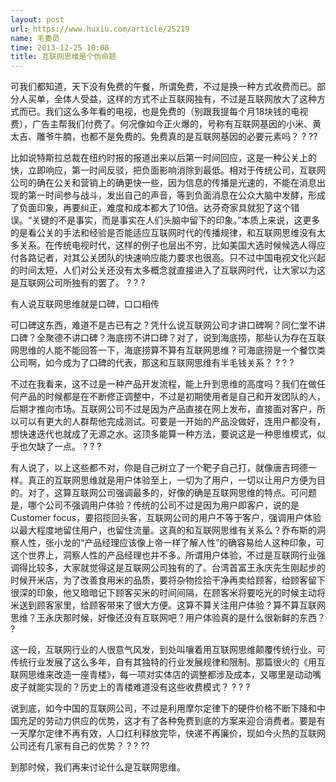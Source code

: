 ```yaml
---
layout: post
url: https://www.huxiu.com/article/25219
name: 毛委员
time: 2013-12-25 10:08
title: 互联网思维是个伪命题
---
```

可我们都知道，天下没有免费的午餐，所谓免费，不过是换一种方式收费而已。部分人买单，全体人受益，这样的方式不止互联网独有，不过是互联网放大了这种方式而已。我们这么多年看的电视，也是免费的（别跟我提每个月18块钱的电视费），广告主帮我们付费了。何况像如今正火爆的，号称有互联网基因的小米、黄太吉、雕爷牛腩，也都不是免费的。免费真的是互联网基因的必要元素吗？ ? ??

比如说特斯拉总裁在纽约时报的报道出来以后第一时间回应，这是一种公关上的快，立即响应，第一时间反驳，把负面影响消除到最低。相对于传统公司，互联网公司的确在公关和营销上的确更快一些，因为信息的传播是光速的，不能在消息出现的第一时间参与战斗，发出自己的声音，等到负面消息在公众大脑中发酵，形成了负面印象，再要纠正，难度和成本都大了10倍。达芬奇家具就犯了这个错误。“关键的不是事实，而是事实在人们头脑中留下的印象。”本质上来说，这更多的是看公关的手法和经验是否能适应互联网时代的传播规律，和互联网思维没有太多关系。在传统电视时代，这样的例子也层出不穷，比如美国大选时候候选人得应付各路记者，对其公关团队的快速响应能力要求也很高。只不过中国电视文化兴起的时间太短，人们对公关还没有太多概念就直接进入了互联网时代，让大家以为这是互联网公司所独有的罢了。 ? ? ?

有人说互联网思维就是口碑，口口相传

可口碑这东西，难道不是古已有之？凭什么说互联网公司才讲口碑啊？同仁堂不讲口碑？全聚德不讲口碑？海底捞不讲口碑？对了，说到海底捞，那些认为存在互联网思维的人能不能回答一下，海底捞算不算有互联网思维？可海底捞是一个餐饮类公司啊，如今成为了口碑的代表，那这和互联网思维有半毛钱关系？ ? ? ?

不过在我看来，这不过是一种产品开发流程，能上升到思维的高度吗？我们在做任何产品的时候都是在不断修正调整中，不过是初期使用者是自己和开发团队的人，后期才推向市场。互联网公司不过是因为产品直接在网上发布，直接面对客户，所以可以有更大的人群帮他完成测试。可要是一开始的产品没做好，连用户都没有，想快速迭代也就成了无源之水。这顶多能算一种方法，要说这是一种思维模式，似乎也欠缺了一点。 ? ? ?

有人说了，以上这些都不对，你是自己树立了一个靶子自己打，就像唐吉珂德一样。真正的互联网思维就是用户体验至上，一切为了用户，一切以让用户方便为目的。对了，这算互联网公司强调最多的，好像的确是互联网思维的特点。可问题是，哪个公司不强调用户体验？传统的公司不过是因为用户即客户，说的是Customer focus，要招揽回头客，互联网公司的用户不等于客户，强调用户体验以最大程度地留住用户，也留住流量。这真的和互联网思维有关系么？乔布斯的洞察人性，张小龙的“产品经理应该像上帝一样了解人性”的确容易给人这种印象，可这个世界上，洞察人性的产品经理也并不多。所谓用户体验，不过是互联网行业强调得比较多，大家就觉得这是互联网公司独有的了。台湾首富王永庆先生刚起步的时候开米店，为了改善食用米的品质，要将杂物捡拾干净再卖给顾客，给顾客留下很深的印象，他又暗暗记下顾客买米的时间间隔，在顾客米将要吃光的时候主动将米送到顾客家里，给顾客带来了很大方便。这算不算关注用户体验？算不算互联网思维？王永庆那时候，好像还没有互联网吧？用户体验真的是什么很新鲜的东西？ ?

这一段，互联网行业的人很意气风发，到处叫嚷着用互联网思维颠覆传统行业。可传统行业发展了这么多年，自有其独特的行业发展规律和限制。那篇很火的《用互联网思维来改造一座青楼》，每一项对实体店的调整都涉及成本，又哪里是动动嘴皮子就能实现的？历史上的青楼难道没有这些收费模式？ ? ? ?

说到底，如今中国的互联网公司，不过是利用摩尔定律下的硬件价格不断下降和中国充足的劳动力供应的优势，这才有了各种免费到底的方案来迎合消费者。要是有一天摩尔定律不再有效，人口红利释放完毕，快递不再廉价，现如今火热的互联网公司还有几家有自己的优势？ ? ? ??

到那时候，我们再来讨论什么是互联网思维。

